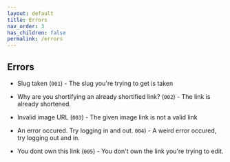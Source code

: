 ```yaml
---
layout: default
title: Errors
nav_order: 3
has_children: false
permalink: /errors
---
```


## Errors
- Slug taken (`001`) - The slug you're trying to get is taken
  
- Why are you shortifying an already shortified link? (`002`) - The link is already shortened.

- Invalid image URL (`003`) - The given image link is not a valid link

- An error occured. Try logging in and out. `004`) - A weird error occured, try logging out and in.

- You dont own this link (`005`) - You don't own the link you're trying to edit.